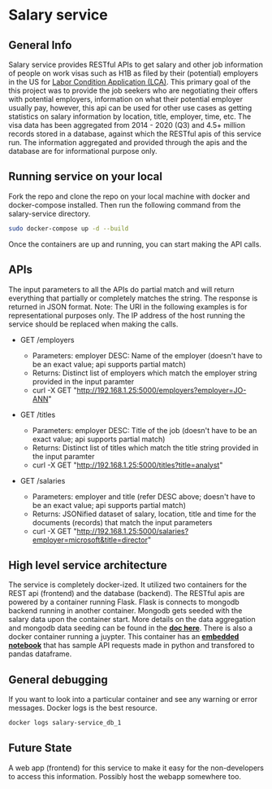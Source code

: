 # Salary service

## General Info
Salary service provides RESTful APIs to get salary and other job information of people on work visas such as H1B as filed by their (potential) employers in the US for [Labor Condition Application (LCA)](https://en.wikipedia.org/wiki/Labor_Condition_Application). This primary goal of the this project was to provide the job seekers who are negotiating their offers with potential employers, information on what their potential employer usually pay, however, this api can be used for other use cases as getting statistics on salary information by location, title, employer, time, etc. The visa data has been aggregated from 2014 - 2020 (Q3) and 4.5+ million records stored in a database, against which the RESTful apis of this service run. The information aggregated and provided through the apis and the database are for informational purpose only. 

## Running service on your local
Fork the repo and clone the repo on your local machine with docker and docker-compose installed. Then run the following command from the salary-service directory. 
```sh
sudo docker-compose up -d --build
```
Once the containers are up and running, you can start making the API calls. 

## APIs
The input parameters to all the APIs do partial match and will return everything that partially or completely matches the string. The response is returned in JSON format.
Note: The URI in the following examples is for representational purposes only. The IP address of the host running the service should be replaced when making the calls. 

* GET /employers
  + Parameters: employer DESC: Name of the employer (doesn't have to be an exact value; api supports partial match)
  + Returns: Distinct list of employers which match the employer string provided in the input paramter
  + curl -X GET "http://192.168.1.25:5000/employers?employer=JO-ANN"

* GET /titles
  + Parameters: employer DESC: Title of the job (doesn't have to be an exact value; api supports partial match) 
  + Returns: Distinct list of titles which match the title string provided in the input paramter
  + curl -X GET "http://192.168.1.25:5000/titles?title=analyst"

* GET /salaries
  + Parameters: employer and title (refer DESC above; doesn't have to be an exact value; api supports partial match) 
  + Returns: JSONified dataset of salary, location, title and time for the documents (records) that match the input parameters
  + curl -X GET "http://192.168.1.25:5000/salaries?employer=microsoft&title=director"

## High level service architecture
The service is completely docker-ized. It utilized two containers for the REST api (frontend) and the database (backend). The RESTful apis are powered by a container running Flask. Flask is connects to mongodb backend running in another container. Mongodb gets seeded with the salary data upon the container start. More details on the data aggregation and mongodb data seeding can be found in the **[doc here](https://github.com/gauravsgr/salary-service/blob/master/db/database_setup.md)**. There is also a docker container running a juypter. This container has an **[embedded notebook](https://github.com/gauravsgr/salary-service/blob/master/jptr/Salary_Service_API_Calls.ipynb)** that has sample API requests made in python and transfored to pandas dataframe.

## General debugging
If you want to look into a particular container and see any warning or error messages. Docker logs is the best resource. 
```sh
docker logs salary-service_db_1
```

## Future State
A web app (frontend) for this service to make it easy for the non-developers to access this information. Possibly host the webapp somewhere too. 

